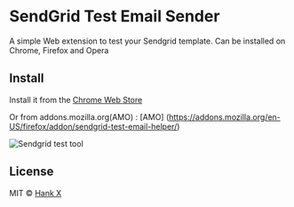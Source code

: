 # SendGrid Test Email Sender

A simple Web extension to test your Sendgrid template.
Can be installed on Chrome, Firefox and Opera


## Install

Install it from the [Chrome Web Store](https://chrome.google.com/webstore/detail/sendgrid-test-email-helpe/gloppcmapocmffjmiflbpklfgdancmjm?utm_source=chrome-ntp-icon)

Or from addons.mozilla.org(AMO) : [AMO] (https://addons.mozilla.org/en-US/firefox/addon/sendgrid-test-email-helper/)


![Sendgrid test tool](https://lh3.googleusercontent.com/lkT0VT9x_CBWkkN_Ao3-Zh_iy3Cr6tUltGeMLgRRORRAxw0Dv-0c-kg-Sl4zLy60-dZXZbpQ=w640-h400-e365 "")

## License

MIT © [Hank X](https://momane.com/)
